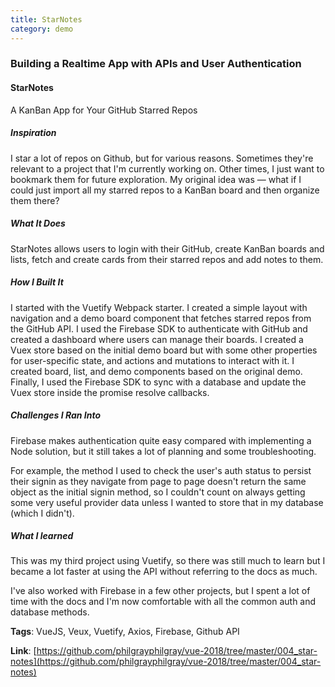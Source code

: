 ```yaml
---
title: StarNotes
category: demo
---
```


### Building a Realtime App with APIs and User Authentication

#### StarNotes

A KanBan App for Your GitHub Starred Repos

##### Inspiration

I star a lot of repos on Github, but for various reasons. Sometimes they're relevant to a project that I'm currently working on. Other times, I just want to bookmark them for future exploration. My original idea was — what if I could just import all my starred repos to a KanBan board and then organize them there?

##### What It Does

StarNotes allows users to login with their GitHub, create KanBan boards and lists, fetch and create cards from their starred repos and add notes to them.

##### How I Built It

I started with the Vuetify Webpack starter. I created a simple layout with navigation and a demo board component that fetches starred repos from the GitHub API. I used the Firebase SDK to authenticate with GitHub and created a dashboard where users can manage their boards. I created a Vuex store based on the initial demo board but with some other properties for user-specific state, and actions and mutations to interact with it. I created board, list, and demo components based on the original demo. Finally, I used the Firebase SDK to sync with a database and update the Vuex store inside the promise resolve callbacks.

##### Challenges I Ran Into

Firebase makes authentication quite easy compared with implementing a Node solution, but it still takes a lot of planning and some troubleshooting.

For example, the method I used to check the user's auth status to persist their signin as they navigate from page to page doesn't return the same object as the initial signin method, so I couldn't count on always getting some very useful provider data unless I wanted to store that in my database (which I didn't).

##### What I learned

This was my third project using Vuetify, so there was still much to learn but I became a lot faster at using the API without referring to the docs as much.

I've also worked with Firebase in a few other projects, but I spent a lot of time with the docs and I'm now comfortable with all the common auth and database methods.

**Tags**: VueJS, Veux, Vuetify, Axios, Firebase, Github API

**Link**: [https://github.com/philgrayphilgray/vue-2018/tree/master/004_star-notes](https://github.com/philgrayphilgray/vue-2018/tree/master/004_star-notes)
